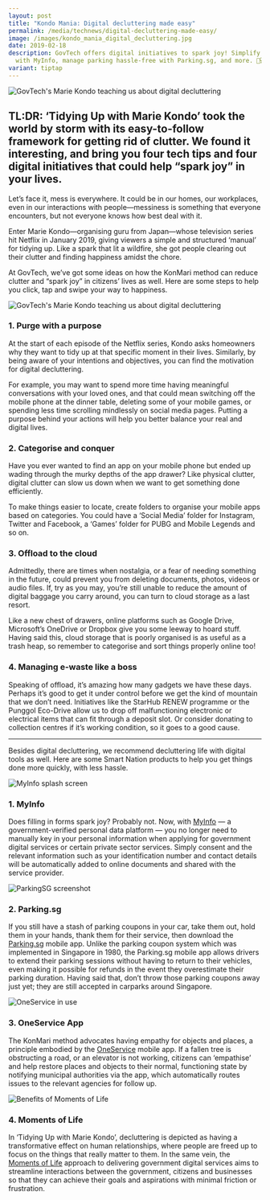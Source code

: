```yaml
---
layout: post
title: "Kondo Mania: Digital decluttering made easy"
permalink: /media/technews/digital-decluttering-made-easy/
image: /images/kondo_mania_digital_decluttering.jpg
date: 2019-02-18
description: GovTech offers digital initiatives to spark joy! Simplify forms
  with MyInfo, manage parking hassle-free with Parking.sg, and more. 🚗💻
variant: tiptap
---
```

![GovTech's Marie Kondo teaching us about digital decluttering](/images/technews/kondo-mania-digital-decluttering.jpg)

TL:DR: ‘Tidying Up with Marie Kondo’ took the world by storm with its easy-to-follow framework for getting rid of clutter. We found it interesting, and bring you four tech tips and four digital initiatives that could help “spark joy” in your lives. 
---

Let’s face it, mess is everywhere. It could be in our homes, our workplaces, even in our interactions with people—messiness is something that everyone encounters, but not everyone knows how best deal with it.

Enter Marie Kondo—organising guru from Japan—whose television series hit Netflix in January 2019, giving viewers a simple and structured ‘manual’ for tidying up. Like a spark that lit a wildfire, she got people clearing out their clutter and finding happiness amidst the chore.

At GovTech, we’ve got some ideas on how the KonMari method can reduce clutter and “spark joy” in citizens’ lives as well. Here are some steps to help you click, tap and swipe your way to happiness.

![GovTech's Marie Kondo teaching us about digital decluttering](/images/technews/technews_mariekondo.png)

### **1. Purge with a purpose**

At the start of each episode of the Netflix series, Kondo asks homeowners why they want to tidy up at that specific moment in their lives. Similarly, by being aware of your intentions and objectives, you can find the motivation for digital decluttering.

For example, you may want to spend more time having meaningful conversations with your loved ones, and that could mean switching off the mobile phone at the dinner table, deleting some of your mobile games, or spending less time scrolling mindlessly on social media pages. Putting a purpose behind your actions will help you better balance your real and digital lives. 


### **2. Categorise and conquer**

Have you ever wanted to find an app on your mobile phone but ended up wading through the murky depths of the app drawer? Like physical clutter, digital clutter can slow us down when we want to get something done efficiently.

To make things easier to locate, create folders to organise your mobile apps based on categories. You could have a ‘Social Media’ folder for Instagram, Twitter and Facebook, a ‘Games’ folder for PUBG and Mobile Legends and so on. 


### **3. Offload to the cloud**

Admittedly, there are times when nostalgia, or a fear of needing something in the future, could prevent you from deleting documents, photos, videos or audio files. If, try as you may, you’re still unable to reduce the amount of digital baggage you carry around, you can turn to cloud storage as a last resort.

Like a new chest of drawers, online platforms such as Google Drive, Microsoft’s OneDrive or Dropbox give you some leeway to hoard stuff. Having said this, cloud storage that is poorly organised is as useful as a trash heap, so remember to categorise and sort things properly online too!


### **4. Managing e-waste like a boss**

Speaking of offload, it’s amazing how many gadgets we have these days. Perhaps it’s good to get it under control before we get the kind of mountain that we don’t need. Initiatives like the StarHub RENEW programme or the Punggol Eco-Drive allow us to drop off malfunctioning electronic or electrical items that can fit through a deposit slot. Or consider donating to collection centres if it’s working condition, so it goes to a good cause.

---

Besides digital decluttering, we recommend decluttering life with digital tools as well. Here are some Smart Nation products to help you get things done more quickly, with less hassle.



![MyInfo splash screen](/images/technews/MyInfo-MK.jpg)
### **1. MyInfo**

Does filling in forms spark joy? Probably not. Now, with [MyInfo](https://www.singpass.gov.sg/myinfo/intro) — a government-verified personal data platform — you no longer need to manually key in your personal information when applying for government digital services or certain private sector services. Simply consent and the relevant information such as your identification number and contact details will be automatically added to online documents and shared with the service provider. 


![ParkingSG screenshot](/images/technews/ParkingSG-MK.jpg)
### **2. Parking.sg**

If you still have a stash of parking coupons in your car, take them out, hold them in your hands, thank them for their service, then download the [Parking.sg](https://www.parking.sg) mobile app. Unlike the parking coupon system which was implemented in Singapore in 1980, the Parking.sg mobile app allows drivers to extend their parking sessions without having to return to their vehicles, even making it possible for refunds in the event they overestimate their parking duration. Having said that, don’t throw those parking coupons away just yet; they are still accepted in carparks around Singapore.


![OneService in use](/images/technews/OneService-MK.jpg)
### **3. OneService App**

The KonMari method advocates having empathy for objects and places, a principle embodied by the [OneService](https://www.oneservice.sg/aboutus) mobile app. If a fallen tree is obstructing a road, or an elevator is not working, citizens can ‘empathise’ and help restore places and objects to their normal, functioning state by notifying municipal authorities via the app, which automatically routes issues to the relevant agencies for follow up.


![Benefits of Moments of Life](/images/technews/MOL-Families-MK.jpg)
### **4. Moments of Life**

In ‘Tidying Up with Marie Kondo’, decluttering is depicted as having a transformative effect on human relationships, where people are freed up to focus on the things that really matter to them. In the same vein, the [Moments of Life](https://www.tech.gov.sg/media/technews/the-tech-behind-the-moments-of-life) approach to delivering government digital services aims to streamline interactions between the government, citizens and businesses so that they can achieve their goals and aspirations with minimal friction or frustration.